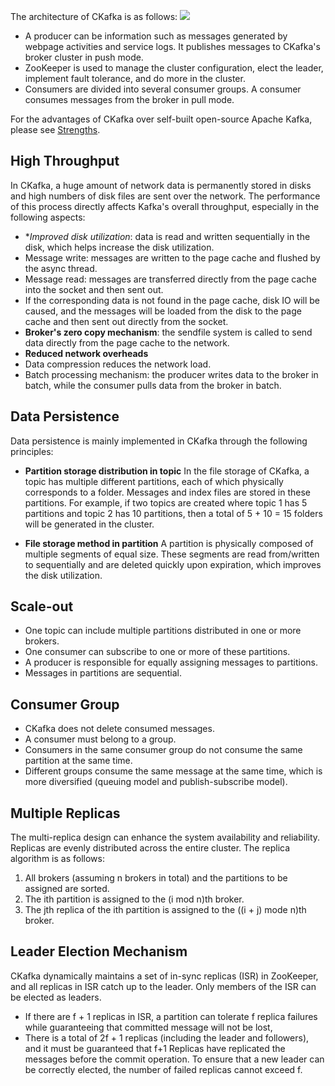The architecture of CKafka is as follows:
![](https://mc.qcloudimg.com/static/img/c1094d009fa433ef2598e0deb51dde68/image.png)
- A producer can be information such as messages generated by webpage activities and service logs. It publishes messages to CKafka's broker cluster in push mode.
- ZooKeeper is used to manage the cluster configuration, elect the leader, implement fault tolerance, and do more in the cluster.
- Consumers are divided into several consumer groups. A consumer consumes messages from the broker in pull mode.

For the advantages of CKafka over self-built open-source Apache Kafka, please see [Strengths](https://intl.cloud.tencent.com/document/product/597/32549).

## High Throughput
In CKafka, a huge amount of network data is permanently stored in disks and high numbers of disk files are sent over the network. The performance of this process directly affects Kafka's overall throughput, especially in the following aspects:
- **Improved disk utilization*: data is read and written sequentially in the disk, which helps increase the disk utilization.
 - Message write: messages are written to the page cache and flushed by the async thread.
 - Message read: messages are transferred directly from the page cache into the socket and then sent out.
 - If the corresponding data is not found in the page cache, disk IO will be caused, and the messages will be loaded from the disk to the page cache and then sent out directly from the socket.
- **Broker's zero copy mechanism**: the sendfile system is called to send data directly from the page cache to the network. 
- **Reduced network overheads**
 - Data compression reduces the network load.
 - Batch processing mechanism: the producer writes data to the broker in batch, while the consumer pulls data from the broker in batch.

## Data Persistence
Data persistence is mainly implemented in CKafka through the following principles:
- **Partition storage distribution in topic**
   In the file storage of CKafka, a topic has multiple different partitions, each of which physically corresponds to a folder. Messages and index files are stored in these partitions. For example, if two topics are created where topic 1 has 5 partitions and topic 2 has 10 partitions, then a total of 5 + 10 = 15 folders will be generated in the cluster.
   
- **File storage method in partition**
   A partition is physically composed of multiple segments of equal size. These segments are read from/written to sequentially and are deleted quickly upon expiration, which improves the disk utilization.
   
## Scale-out 
- One topic can include multiple partitions distributed in one or more brokers.
- One consumer can subscribe to one or more of these partitions.
- A producer is responsible for equally assigning messages to partitions.
- Messages in partitions are sequential. 

## Consumer Group
- CKafka does not delete consumed messages.
- A consumer must belong to a group.
- Consumers in the same consumer group do not consume the same partition at the same time.
- Different groups consume the same message at the same time, which is more diversified (queuing model and publish-subscribe model).

## Multiple Replicas
The multi-replica design can enhance the system availability and reliability.
Replicas are evenly distributed across the entire cluster. The replica algorithm is as follows:
1. All brokers (assuming n brokers in total) and the partitions to be assigned are sorted.
2. The ith partition is assigned to the (i mod n)th broker.
3. The jth replica of the ith partition is assigned to the ((i + j) mode n)th broker.

## Leader Election Mechanism
CKafka dynamically maintains a set of in-sync replicas (ISR) in ZooKeeper, and all replicas in ISR catch up to the leader. Only members of the ISR can be elected as leaders.
- If there are f + 1 replicas in ISR, a partition can
tolerate f replica failures while guaranteeing that committed message will not be lost,
- There is a total of 2f + 1 replicas (including the leader and followers), and it must be guaranteed that f+1
 Replicas have replicated the messages before the commit operation. To ensure that a new leader can be correctly elected, the number of failed replicas cannot exceed f.

